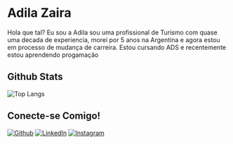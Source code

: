 # Adila Zaira 
Hola que tal? Eu sou a Adila sou uma profissional de Turismo com quase uma decada de experiencia, morei por 5 anos na Argentina e agora estou em processo de mudança de  carreira. 
Estou cursando ADS e recentemente estou aprendendo progamação

## Github Stats 
![Top Langs](https://github-readme-stats-git-masterrstaa-rickstaa.vercel.app/api/top-langs/?username=adizairaa&bg_color=000&border_color=30A3DC&title_color=E94D5F&text_color=FFF)

## Conecte-se Comigo!
[![Github](https://img.shields.io/badge/Github-357?style=for-the-badge&logo=Github&logoColor=fffff)](https://www.github.com/adizairaa)
[![LinkedIn](https://img.shields.io/badge/LinkedIn-357?style=for-the-badge&logo=linkedin&logoColor=ffff)](https://www.linkedin.com/in/adila-zaira-oliveira09)
	[![Instagram](https://img.shields.io/badge/Instagram-000?style=for-the-badge&logo=instagram)](https://www.instagram.com/thezairaa/)
